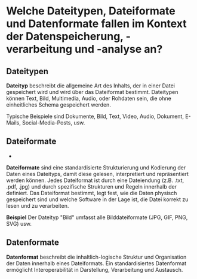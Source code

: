 <!--
author:   Canan Hastik
email:    c.hastik@igsd-ev.de
version:  0.1.0
language: 
icon:     https://raw.githubusercontent.com/chastik/Beratung_Dateityp_Bild/refs/heads/main/SODa-Logo_full.svg
link:     https://raw.githubusercontent.com/chastik/Beratung/refs/heads/main/soda.css
comment:  Dieses Modul....
-->


# Welche Dateitypen, Dateiformate und Datenformate fallen im Kontext der Datenspeicherung, -verarbeitung und -analyse an?

## Dateitypen  

**Dateityp** beschreibt die allgemeine Art des Inhalts, der in einer Datei gespeichert wird und wird über das Dateiformat bestimmt. Dateitypen können Text, Bild, Multimedia, Audio, oder Rohdaten sein, die ohne einheitliches Schema gespeichert werden. 

Typische Beispiele sind Dokumente, Bild, Text, Video, Audio, Dokument, E-Mails, Social-Media-Posts, usw.

## Dateiformate
+
**Dateiformate** sind eine standardisierte Strukturierung und Kodierung der Daten eines Dateityps, damit diese gelesen, interpretiert und repräsentiert werden können. Jedes Dateiformat ist durch eine Dateiendung (z.B. .txt, .pdf, .jpg) und durch spezifische Strukturen und Regeln innerhalb der definiert. Das Dateiformat bestimmt, legt fest, wie die Daten physisch gespeichert sind und welche Software in der Lage ist, die Datei korrekt zu lesen und zu verarbeiten.

**Beispiel** Der Dateityp "Bild" umfasst alle Bilddateiformate (JPG, GIF, PNG, SVG)  usw.

## Datenformate

**Datenformat** beschreibt die inhaltlich-logische Struktur und Organisation der Daten innerhalb eines Dateiformats. Ein standardisiertes Datenformat ermöglicht Interoperabilität in Darstellung, Verarbeitung und Austausch.

